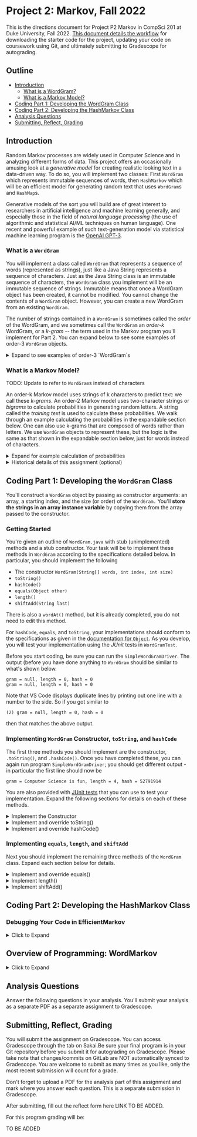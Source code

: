 # Project 2: Markov, Fall 2022

This is the directions document for Project P2 Markov in CompSci 201 at Duke University, Fall 2022. [This document details the workflow](hhttps://coursework.cs.duke.edu/cs-201-fall-22/resources-201/-/blob/main/projectWorkflow.md) for downloading the starter code for the project, updating your code on coursework using Git, and ultimately submitting to Gradescope for autograding.

## Outline

- [Introduction](#introduction)
  - [What is a WordGram?](#what-is-a-wordgram)
  - [What is a Markov Model?](#what-is-a-markov-model)
- [Coding Part 1: Developing the WordGram Class](#coding-part-1-developing-the-wordgram-class)
- [Coding Part 2: Developing the HashMarkov Class](#coding-part-2-developing-the-hashmarkov-class)
- [Analysis Questions](#analysis-questions)
- [Submitting, Reflect, Grading](#submitting-reflect-grading)


## Introduction

Random Markov processes are widely used in Computer Science and in analyzing different forms of data. This project offers an occasionally amusing look at a *generative model* for creating realistic looking text in a data-driven way. To do so, you will implement two classes: First `WordGram` which represents immutable sequences of words, then `HashMarkov` which will be an efficient model for generating random text that uses `WordGram`s and `HashMap`s.

Generative models of the sort you will build are of great interest to researchers in artificial intelligence and machine learning generally, and especially those in the field of *natural language processing* (the use of algorithmic and statistical AI/ML techniques on human language). One recent and powerful example of such text-generation model via statistical machine learning program is the [OpenAI GPT-3](https://openai.com/blog/gpt-3-apps/).


### What is a `WordGram`

You will implement a class called `WordGram` that represents a sequence of words (represented as strings), just like a Java String represents a sequence of characters. Just as the Java String class is an immutable sequence of characters, the `WordGram` class you implement will be an immutable sequence of strings. Immutable means that once a WordGram object has been created, it cannot be modified. You cannot change the contents of a `WordGram` object. However, you can create a new WordGram from an existing `WordGram`.

The number of strings contained in a `WordGram` is sometimes called the *order* of the WordGram, and we sometimes call the `WordGram` an *order-k* WordGram, or a *k-gram* -- the term used in the Markov program you'll implement for Part 2.  You can expand below to see some examples of order-3 `WordGram` objects.

<details>
<Summary>Expand to see examples of order-3 `WordGram`s</summary>

| | | |
| --- | --- | --- |
| "cat" | "sleeping" | "nearby" |
| | | |

and 
| | | |
| --- | --- | --- |
| "chocolate" | "doughnuts" | "explode" |
| | | |

</details> 

### What is a Markov Model?

TODO: Update to refer to `WordGram`s instead of characters

An order-k Markov model uses strings of k characters to predict text: we call these *k-grams*. An order-2 Markov model uses two-character strings or *bigrams* to calculate probabilities in generating random letters. A string called the *training text* is used to calculate these probabilities. We walk through an example calculating the probabilities in the expandable section below. One can also use k-grams that are composed of words rather than letters. We use `WordGram` objects to represent these, but the logic is the same as that shown in the expandable section below, just for words instead of characters.

<details>
<summary>Expand for example calculation of probabilities</summary>

For example, suppose that in the text we're using for generating random letters, the so-called training text, using an order-2 Markov model, the bigram `"th"` is followed 50 times by the letter `"e"`, 20 times by the letter `"a"`, and 30 times by the letter `"o"`, because the sequences `"the"`, `"tha"`, and `"tho"` occur 50, 20, and 30 times, respectively while there are no other occurrences of `"th"` in the text we're modeling. This suggests that random text that *looks similar to the training text* should most often have an `e` after `th`, and should have an `a` or `o` following with somewhat lower frequency.

Concretely, while generating random text using an order-2 Markov process suppose we generate the bigram `"th"` --- then based on this bigram we must generate the next random character using the order-2 model. The next letter will be an 'e' with a probability of 0.5 (50/100); will be an 'a' with probability 0.2 (20/100); and will be an 'o' with probability 0.3 (30/100). If 'e' is chosen, then the next bigram used to calculate random letters will be `"he"` since the last part of the old bigram is combined with the new letter to create the next bigram used in the Markov process.

Rather than using probabilities explicitly, your code will use them implicitly. You'll store 50 occurrences of `"e"`, 20 occurrences of `"a"` and 30 occurrences of `"o"` in an `ArrayList`. You'll then choose one of these at random. This will replicate the probabilities, e.g., of 0.3 for `"o"` since there will be 30 `"o"` strings in the 100-element `ArrayList`.

</details>

<details>
<summary>Historical details of this assignment (optional)</summary>

This assignment has its roots in several places: a story named _Inflexible Logic_ now found in pages 91-98 from [_Fantasia Mathematica (Google Books)_](http://books.google.com/books?id=9Xw8tMEmXncC&printsec=frontcover&pritnsec=frontcover#PPA91,M1) and reprinted from a 1940 New Yorker story called by Russell Maloney. 
The true mathematical roots are from a 1948 monolog by Claude Shannon, [A Mathematical Theory of Communication](https://docs.google.com/viewer?a=v&pid=sites&srcid=ZGVmYXVsdGRvbWFpbnxtaWNyb3JlYWRpbmcxMmZhbGx8Z3g6MThkYzkwNzcyY2U5M2U5Ng) which discusses in detail the mathematics and intuition behind this assignment. This assignment has its roots in a Nifty Assignment designed by Joe Zachary from U. Utah, assignments from Princeton designed by Kevin Wayne and others, and the work done at Duke starting with Owen Astrachan and continuing with Jeff Forbes, Salman Azhar, Branodn Fain, and the UTAs from Compsci 201.
</details>

 
## Coding Part 1: Developing the `WordGram` Class

You'll construct a `WordGram` object by passing as constructor arguments: an array, a starting index, and the size (or order) of the `WordGram.` You'll **store the strings in an array instance variable** by copying them from the array passed to the constructor.

### Getting Started
You're given an outline of `WordGram.java` with stub (unimplemented) methods and a stub constructor. Your task will be to implement these methods in `WordGram` according to the specifications detailed below. In particular, you should implement the following

- The constructor `WordGram(String[] words, int index, int size)`
- `toString()`
- `hashCode()`
- `equals(Object other)`
- `length()`
- `shiftAdd(String last)`

There is also a `wordAt()` method, but it is already completed, you do not need to edit this method.

For `hashCode`, `equals`, and `toString`, your implementations should conform to the specifications as given in the [documentation for `Object`](https://docs.oracle.com/en/java/javase/17/docs/api/java.base/java/lang/Object.html). As you develop, you will test your implementation using the *JUnit* tests in `WordGramTest`. 

Before you start coding, be sure you can run the `SimpleWordGramDriver`. The output (before you have done anything to `WordGram` should be similar to what's shown below.
```
gram = null, length = 0, hash = 0
gram = null, length = 0, hash = 0
```
Note that VS Code displays duplicate lines by printing out one line with a number to the side. So if you got similar to
```
(2) gram = null, length = 0, hash = 0
```
then that matches the above output.


### Implementing `WordGram` Constructor, `toString`, and `hashCode`

The first three methods you should implement are the constructor, `.toString()`, and `.hashCode()`. Once you have completed these, you can again run program `SimpleWordGramDriver`; you should get different output - in particular the first line should now be
```
gram = Computer Science is fun, length = 4, hash = 52791914
```

You are also provided with [JUnit tests](#junit-tests) that you can use to test your implementation. Expand the following sections for details on each of these methods.

<details>
<summary>Implement the Constructor</summary>

There are three instance variables in `WordGram`:
```
private String[] myWords;
private String myToString;
private int myHash;
```

The constructor for WordGram `public WordGram(String[] source, int start, int size)`
should store `size` strings from the array `source`, starting at index `start` (of `source`) into the private `String` array instance variable `myWords` of the `WordGram` class. The array `myWords` should contain exactly `size` strings. 

For example, suppose parameter `words` is the array below, with "this" at index 0.

| | | | | | | |
| --- | --- | --- | --- | --- | --- | --- |
| "this" | "is" | "a" | "test" |"of" |"the" |"code" |
| | | | | | |

The call `new WordGram(words,3,4)` should create this array `myWords` since the starting index is the second parameter, 3, and the size is the third parameter, 4.

| | | | |
| --- | --- | --- | --- |
| "test" | "of" | "the" | "code"|
| | | | |

You do not need to change the default values assigned to the instance variables `myToString` and `myHash` in the constructor stub; these will change when you implement the methods `.toString()` and `.hashCode()`, respectively.
</details>


<details>
<summary>Implement and override toString()</summary>

The `toString()` method (on line 84) should return a printable `String` representing all the strings stored in the `WordGram` instance variable `myWords`, each separated by a single blank space (that is, `" "`).

Don't recompute this `String` each time `toString()` is called -- instead, store the String in instance variable `myToString`. For full credit your code must only call calculate `myToString` the first time `toString()` is called; it should simply return the value stored in `myToString` on subsequent calls (remember `WordGram` is immutable, so it can't change on subsequent calls). To determine whether a given call to `toString()` is the first, you can compare to the default constructor value of `myToString`.

</details>


<details>
<summary>Implement and override hashCode()</summary>

The `hashCode()` method (on line 67) should return an `int` value based on all the strings in instance variable `myWords`. See the [Java API documentation](https://docs.oracle.com/en/java/javase/17/docs/api/java.base/java/lang/Object.html#hashCode()) for the design constraints to which a `hashCode()` method should conform. 

You will implement `.equals()` later, but we will count two `WordGram` objects as equal if their `myWords` instance variables contain the same String values in the same order. In addition, note that the Java String class already has a good [`.hashCode()` method](https://docs.oracle.com/en/java/javase/17/docs/api/java.base/java/lang/String.html#hashCode()) we can leverage. Use the `.hashCode()` of the String returned by `this.toString()` to implement this method.

Don't recompute the hash value each time `.hashCode()` is called. Similar to `.toString()`, only compute it the first time `.hashCode()` is called, and store the result in the `myHash` instance variable (again noting that it cannot change later since `WordGram` objects are immutable). On subsequent calls, simply return `myHash`. Again you can check whether this is the first call by comparing to the default `myHash` value in the Constructor.
</details>


### Implementing `equals`, `length`, and `shiftAdd`

Next you should implement the remaining three methods of the `WordGram` class. Expand each section below for details.

<details>
<summary>Implement and override equals()</summary>

The `equals()` method should return `true` when the parameter passed is a `WordGram` object with _**the same strings in the same order**_ as this object. In general, the [Java API specification of `.equals()`](https://docs.oracle.com/en/java/javase/17/docs/api/java.base/java/lang/Object.html#equals(java.lang.Object) takes an `Object` type as input. The starter code provided uses the `instanceof` operator to see if the argument is indeed a `WordGram` and returns `false` if not.

If the parameter `other` is indeed a `WordGram` object then it can and should be cast to a `WordGram`, e.g., like this (you will need to add this to the starter code):
```
WordGram wg = (WordGram) other;
```

Then the strings in the array `myWords` of `wg` can be compared to this object's strings stored in `this.myWords`. Note that `WordGram` objects of different lengths cannot be equal, and your code should check this.

</details>


<details>
<summary>Implement length()</summary>

The `length()` method should return the order or size of the `WordGram` -- this is the number of words stored in the instance variable `myWords`.
</details>


<details>
<summary>Implement shiftAdd()</summary>

If this `WordGram` has k entries then the `shiftAdd()` method should create and return a _**new**_ `WordGram` object, also with k entries, whose *first* k-1 entries are the same as the *last* k-1 entries of this `WordGram`, and whose last entry is the parameter `last`. Recall that `WordGram` objects are immutable and cannot be modified once created - **this method must create a new WordGram object** and copy values correctly to return back to the user.

For example, if `WordGram w` is 
| | | |
| --- | --- | --- |
| "apple" | "pear" | "cherry" |
| | | | 

then the method call `w.shiftAdd("lemon")` should return a new `WordGram` containing {"pear", "cherry", "lemon"}. Note that this new `WordGram` will not equal w.

Note: To implement shiftAdd you'll need to create a new `WordGram` object. The code in the method will still be able to assign values to the private instance variables of that object directly since the `shiftAdd()` method is in the `WordGram` class.

</details>



## Coding Part 2: Developing the HashMarkov Class


### Debugging Your Code in EfficientMarkov
<details>
<summary>Click to Expand</summary>

It’s hard enough to debug code without random effects making it even harder. In the `BaseMarkov` class you’re provided, the Random object used for random-number generation is constructed as follows:

`myRandom = new Random(RANDOM_SEED);`

`RANDOM_SEED` is defined to be 1234. Using the same seed to initialize the random number stream ensures that the same random numbers are generated each time you run the program. Removing `RANDOM_SEED` and using `new Random()` will result in a different set of random numbers, and thus different text, being generated each time you run the program. This is more amusing, but harder to debug. ***If you use a seed of `RANDOM_SEED` in your `EfficientMarkov` model, you should get the same random text as when the brute-force method from `BaseMarkov` is used.*** This will help you debug your program because you can check your results with those of the code you’re given which you can rely on as being correct. You'll get this behavior "for free" since the first line of your `EfficientMarkov` constructor will be `super(order)` -- which initializes the `myRandom` instance variable.

</details>

</details>

## Overview of Programming: WordMarkov
<details>
<summary>Click to Expand</summary>

If you change the `MarkovDriver` to use a `BaseWordMarkov` class instead of a `BaseMarkov` class then words rather than characters will be used to generate a model. You'll need a working `WordGram` class from the [Part 1 Markov Assignment](https://coursework.cs.duke.edu/201fall21/P2-Markov-Part-1). *One is provided for you to use as part of the code you clone from the Git repository*. Text generated for 50 words is shown in the [appendix](#appendix). Here a k-gram is a sequence of *k* words, e.g., a `WordGram` rather than a String of k-characters. You can generate this using `MarkovDriver` and the `BaseWordMarkov` object in that class.

Just as you created `EfficientMarkov` by extending `BaseMarkov`, you'll create `EfficientWordMarkov` by extending `BaseWordMarkov`. You'll create two constructors and implement two methods similar to those in `EfficientMarkov`: `setTraining` and `getFollows`. The difference is that instead of String objects as keys in a map you'll be using `WordGram` objects as keys. You must create the `EfficientWordMarkov` class from scratch; you're not provided with starter code.

### Implementing EfficientWordMarkov
<details>
<summary>Click to Expand</summary>

You'll model this class on the `EfficientMarkov` class you've already implemented and tested. See the previous section for details. However in this version you will use `WordGram` objects as keys in a map and the instance variable String `myText` from `BaseMarkov` becomes `String[] myWords` in `BaseWordMarkov`. 

You'll create two constructors in `EfficientWordMarkov`: `public EfficientWordMarkov()` and `public EfficientWordMarkov(int order)`. These constructors should be identical to those in `EfficientMarkov` (default order 3, initialize myMap to be a new HashMap).

You'll need to use the code in `BaseWordMarkov` to help reason about how to write `setTraining` in `EfficientWordMarkov`. The `EfficientWordMarkov.getFollows` method is the same as in `EfficientMarkov`, though `myMap` is different. Now it's `Map<WordGram, ArrayList<String>>` since words are used rather than characters. You'll need to reason how to create the map and initialize its contents in `setTraining`.

***In creating an array of words, you should use `text.split("\\s+")` to process the String passed to `setTraining` into an array of "words" separated by whitespace. You'll see this code in `BaseWordMarkov`.***

Some hints about `EfficientWordMarkov` compared with `EfficientMarkov`:
- Instance variable is `myWords` rather than `myText`, see `BaseWordMarkov` for details.
- Instead of using `String.substring()` to create a String for every key, you'll create a new `WordGram` for every key in the map.
- Instead of using a one-character `String` to follow each key, you'll use the appropriate `String` in `myWords` as the string that follows each key.
- In method `getRandomText` you can call the `shiftAdd` method after finding a following word (by calling `getFollows`). Recall that `shiftAdd` creates a new `WordGram` object, you'll use this as the key for generating the next word at random.

To test your class, use it in the `MarkovDriver` program and compare the output to what's generated by `BaseWordMarkov` just as you did when [Testing `EfficientMarkov`](#testing-efficientmarkov).
</details>

</details>

## Analysis Questions

Answer the following questions in your analysis. You'll submit your analysis as a separate PDF as a separate assignment to Gradescope.

## Submitting, Reflect, Grading
You will submit the assignment on Gradescope. You can access Gradescope through the tab on Sakai.Be sure your final program is in your Git repository before you submit it for autograding on Gradescope. Please take note that changes/commits on GitLab are NOT automatically synced to Gradescope. You are welcome to submit as many times as you like, only the most recent submission will count for a grade.

Don't forget to upload a PDF for the analysis part of this assignment and mark where you answer each question. This is a separate submission in Gradescope.

After submitting, fill out the reflect form here LINK TO BE ADDED.

For this program grading will be:

TO BE ADDED